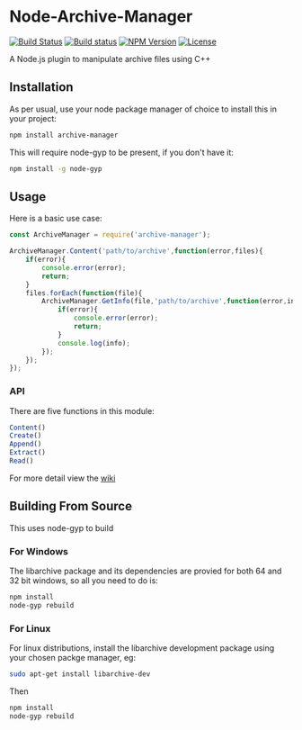 # Node-Archive-Manager
[![Build Status](https://travis-ci.org/LordDeimos/Node-Archive-Manager.svg?branch=master)](https://travis-ci.org/LordDeimos/Node-Archive-Manager)
[![Build status](https://ci.appveyor.com/api/projects/status/9p5qxv6vqd539iyo?svg=true)](https://ci.appveyor.com/project/LordDeimos/node-archive-manager)
[![NPM Version](https://img.shields.io/npm/v/archive-manager.svg)](https://www.npmjs.com/package/archive-manager)
[![License](https://img.shields.io/github/license/LordDeimos/Node-Archive-Manager.svg)](https://github.com/LordDeimos/Node-Archive-Manager/blob/master/LICENSE)

A Node.js plugin to manipulate archive files using C++

## Installation
As per usual, use your node package manager of choice to install this in your project:
```sh
npm install archive-manager
```
This will require node-gyp to be present, if you don't have it:
```sh
npm install -g node-gyp
```
## Usage
Here is a basic use case:

```js
const ArchiveManager = require('archive-manager');

ArchiveManager.Content('path/to/archive',function(error,files){
    if(error){
        console.error(error);
        return;
    }
    files.forEach(function(file){
        ArchiveManager.GetInfo(file,'path/to/archive',function(error,info){
            if(error){
                console.error(error);
                return;
            }
            console.log(info);
        });
    });
});
```
### API
There are five functions in this module:
```js
Content()
Create()
Append()
Extract()
Read()
```
For more detail view the [wiki](https://github.com/LordDeimos/Node-Archive-Manager/wiki/API)

## Building From Source
This uses node-gyp to build

### For Windows
The libarchive package and its dependencies are provied for both 64 and 32 bit windows, so all you need to do is:
```powershell
npm install
node-gyp rebuild
```
### For Linux
For linux distributions, install the libarchive development package using your chosen packge manager, eg:
```sh
sudo apt-get install libarchive-dev
```

Then
```sh
npm install
node-gyp rebuild
```